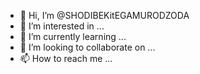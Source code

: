 - 👋 Hi, I’m @SHODIBEKitEGAMURODZODA
- 👀 I’m interested in ...
- 🌱 I’m currently learning ...
- 💞️ I’m looking to collaborate on ...
- 📫 How to reach me ...

<!---
SHODIBEKitEGAMURODZODA/SHODIBEKitEGAMURODZODA is a ✨ special ✨ repository because its `README.md` (this file) appears on your GitHub profile.
You can click the Preview link to take a look at your changes.
--->
